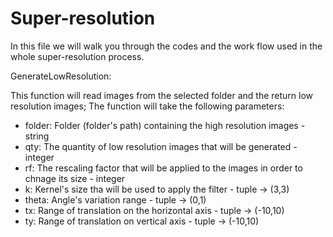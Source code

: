 # Super-resolution

In this file we will walk you through the codes and the work flow used in the whole super-resolution process.

GenerateLowResolution:

This function will read images from the selected folder and the return low resolution images;
The function will take the following parameters:
  - folder: Folder (folder's path) containing the high resolution images - string
  - qty: The quantity of low resolution images that will be generated - integer
  - rf: The rescaling factor that will be applied to the images in order to chnage its size - integer
  - k: Kernel's size tha will be used to apply the filter - tuple -> (3,3)
  - theta: Angle's variation range - tuple -> (0,1)
  - tx: Range of translation on the horizontal axis - tuple -> (-10,10)
  - ty: Range of translation on vertical axis - tuple -> (-10,10)
